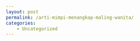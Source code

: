```yaml
---
layout: post
permalink: /arti-mimpi-menangkap-maling-wanita/
categories:
    - Uncategorized
---
```


